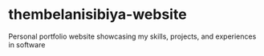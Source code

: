 # thembelanisibiya-website
Personal portfolio website showcasing my skills, projects, and experiences in software 
